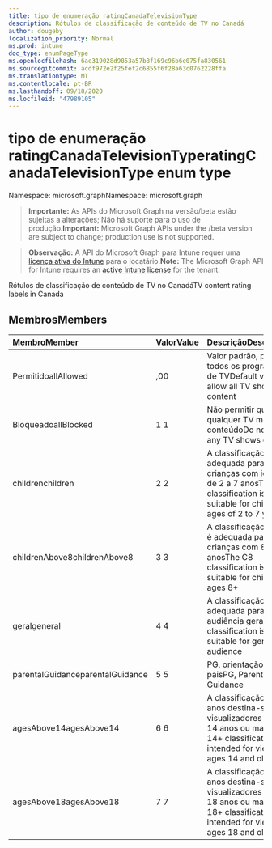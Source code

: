 ```yaml
---
title: tipo de enumeração ratingCanadaTelevisionType
description: Rótulos de classificação de conteúdo de TV no Canadá
author: dougeby
localization_priority: Normal
ms.prod: intune
doc_type: enumPageType
ms.openlocfilehash: 6ae319028d9853a57b8f169c96b6e075fa830561
ms.sourcegitcommit: acdf972e2f25fef2c6855f6f28a63c0762228ffa
ms.translationtype: MT
ms.contentlocale: pt-BR
ms.lasthandoff: 09/18/2020
ms.locfileid: "47989105"
---
```

# <a name="ratingcanadatelevisiontype-enum-type"></a><span data-ttu-id="c3506-103">tipo de enumeração ratingCanadaTelevisionType</span><span class="sxs-lookup"><span data-stu-id="c3506-103">ratingCanadaTelevisionType enum type</span></span>

<span data-ttu-id="c3506-104">Namespace: microsoft.graph</span><span class="sxs-lookup"><span data-stu-id="c3506-104">Namespace: microsoft.graph</span></span>

> <span data-ttu-id="c3506-105">**Importante:** As APIs do Microsoft Graph na versão/beta estão sujeitas a alterações; Não há suporte para o uso de produção.</span><span class="sxs-lookup"><span data-stu-id="c3506-105">**Important:** Microsoft Graph APIs under the /beta version are subject to change; production use is not supported.</span></span>

> <span data-ttu-id="c3506-106">**Observação:** A API do Microsoft Graph para Intune requer uma [licença ativa do Intune](https://go.microsoft.com/fwlink/?linkid=839381) para o locatário.</span><span class="sxs-lookup"><span data-stu-id="c3506-106">**Note:** The Microsoft Graph API for Intune requires an [active Intune license](https://go.microsoft.com/fwlink/?linkid=839381) for the tenant.</span></span>

<span data-ttu-id="c3506-107">Rótulos de classificação de conteúdo de TV no Canadá</span><span class="sxs-lookup"><span data-stu-id="c3506-107">TV content rating labels in Canada</span></span>

## <a name="members"></a><span data-ttu-id="c3506-108">Membros</span><span class="sxs-lookup"><span data-stu-id="c3506-108">Members</span></span>
|<span data-ttu-id="c3506-109">Membro</span><span class="sxs-lookup"><span data-stu-id="c3506-109">Member</span></span>|<span data-ttu-id="c3506-110">Valor</span><span class="sxs-lookup"><span data-stu-id="c3506-110">Value</span></span>|<span data-ttu-id="c3506-111">Descrição</span><span class="sxs-lookup"><span data-stu-id="c3506-111">Description</span></span>|
|:---|:---|:---|
|<span data-ttu-id="c3506-112">Permitido</span><span class="sxs-lookup"><span data-stu-id="c3506-112">allAllowed</span></span>|<span data-ttu-id="c3506-113">,0</span><span class="sxs-lookup"><span data-stu-id="c3506-113">0</span></span>|<span data-ttu-id="c3506-114">Valor padrão, permitir todos os programas de TV</span><span class="sxs-lookup"><span data-stu-id="c3506-114">Default value, allow all TV shows content</span></span>|
|<span data-ttu-id="c3506-115">Bloqueado</span><span class="sxs-lookup"><span data-stu-id="c3506-115">allBlocked</span></span>|<span data-ttu-id="c3506-116">1 </span><span class="sxs-lookup"><span data-stu-id="c3506-116">1</span></span>|<span data-ttu-id="c3506-117">Não permitir que qualquer TV mostre conteúdo</span><span class="sxs-lookup"><span data-stu-id="c3506-117">Do not allow any TV shows content</span></span>|
|<span data-ttu-id="c3506-118">children</span><span class="sxs-lookup"><span data-stu-id="c3506-118">children</span></span>|<span data-ttu-id="c3506-119">2 </span><span class="sxs-lookup"><span data-stu-id="c3506-119">2</span></span>|<span data-ttu-id="c3506-120">A classificação C é adequada para crianças com idade de 2 a 7 anos</span><span class="sxs-lookup"><span data-stu-id="c3506-120">The C classification is suitable for children ages of 2 to 7 years</span></span>|
|<span data-ttu-id="c3506-121">childrenAbove8</span><span class="sxs-lookup"><span data-stu-id="c3506-121">childrenAbove8</span></span>|<span data-ttu-id="c3506-122">3 </span><span class="sxs-lookup"><span data-stu-id="c3506-122">3</span></span>|<span data-ttu-id="c3506-123">A classificação do C8 é adequada para crianças com 8 anos</span><span class="sxs-lookup"><span data-stu-id="c3506-123">The C8 classification is suitable for children ages 8+</span></span>|
|<span data-ttu-id="c3506-124">geral</span><span class="sxs-lookup"><span data-stu-id="c3506-124">general</span></span>|<span data-ttu-id="c3506-125">4 </span><span class="sxs-lookup"><span data-stu-id="c3506-125">4</span></span>|<span data-ttu-id="c3506-126">A classificação G é adequada para a audiência geral</span><span class="sxs-lookup"><span data-stu-id="c3506-126">The G classification is suitable for general audience</span></span>|
|<span data-ttu-id="c3506-127">parentalGuidance</span><span class="sxs-lookup"><span data-stu-id="c3506-127">parentalGuidance</span></span>|<span data-ttu-id="c3506-128">5 </span><span class="sxs-lookup"><span data-stu-id="c3506-128">5</span></span>|<span data-ttu-id="c3506-129">PG, orientação dos pais</span><span class="sxs-lookup"><span data-stu-id="c3506-129">PG, Parental Guidance</span></span>|
|<span data-ttu-id="c3506-130">agesAbove14</span><span class="sxs-lookup"><span data-stu-id="c3506-130">agesAbove14</span></span>|<span data-ttu-id="c3506-131">6 </span><span class="sxs-lookup"><span data-stu-id="c3506-131">6</span></span>|<span data-ttu-id="c3506-132">A classificação de 14 anos destina-se a visualizadores com 14 anos ou mais</span><span class="sxs-lookup"><span data-stu-id="c3506-132">The 14+ classification is intended for viewers ages 14 and older</span></span>|
|<span data-ttu-id="c3506-133">agesAbove18</span><span class="sxs-lookup"><span data-stu-id="c3506-133">agesAbove18</span></span>|<span data-ttu-id="c3506-134">7 </span><span class="sxs-lookup"><span data-stu-id="c3506-134">7</span></span>|<span data-ttu-id="c3506-135">A classificação de 18 anos destina-se a visualizadores com 18 anos ou mais</span><span class="sxs-lookup"><span data-stu-id="c3506-135">The 18+ classification is intended for viewers ages 18 and older</span></span>|






